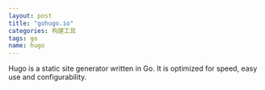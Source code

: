 ```yaml
---
layout: post
title: "gohugo.io"
categories: 构建工具
tags: go
name: hugo
---
```


Hugo is a static site generator written in Go. <!--break-->It is optimized for speed, easy use and configurability. 

